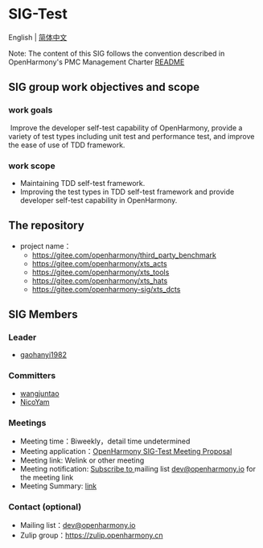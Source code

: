 # SIG-Test

English | [简体中文](./sig_test_cn.md)

Note: The content of this SIG follows the convention described in OpenHarmony's PMC Management Charter [README](/zh/pmc.md)

## SIG group work objectives and scope

### work goals
​	Improve the developer self-test capability of OpenHarmony, provide a variety of test types including unit test and performance test, and improve the ease of use of TDD framework.

### work scope

- Maintaining TDD self-test framework.
- Improving the test types in TDD self-test framework and provide developer self-test capability in OpenHarmony.

## The repository
- project name：
  - https://gitee.com/openharmony/third_party_benchmark
  - https://gitee.com/openharmony/xts_acts
  - https://gitee.com/openharmony/xts_tools
  - https://gitee.com/openharmony/xts_hats
  - https://gitee.com/openharmony-sig/xts_dcts

## SIG Members

### Leader
- [gaohanyi1982](https://gitee.com/gaohanyi1982)

### Committers
- [wangjuntao](https://gitee.com/buranfanchen)
- [NicoYam](https://gitee.com/nicoyam)

### Meetings

 - Meeting time：Biweekly，detail time undetermined
 - Meeting application：[OpenHarmony SIG-Test Meeting Proposal](https://etherpad.openharmony.cn/p/sig-test)
 - Meeting link: Welink or other meeting
 - Meeting notification:  [Subscribe to ](https://lists.openatom.io/postorius/lists/dev.openharmony.io) mailing list  dev@openharmony.io  for the meeting link
 - Meeting Summary: [link](https://gitee.com/openharmony-sig/sig-content)

### Contact (optional)

- Mailing list：dev@openharmony.io
- Zulip group：https://zulip.openharmony.cn

